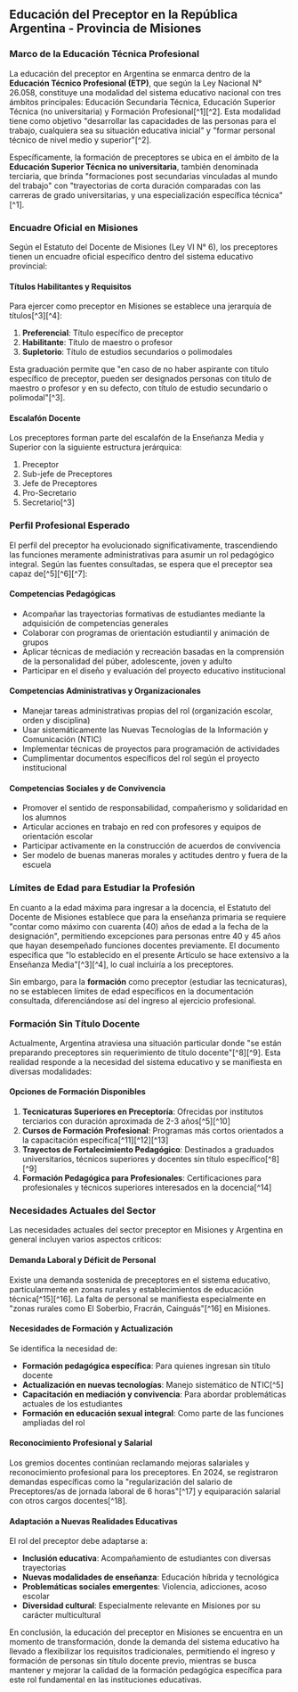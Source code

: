 
## Educación del Preceptor en la República Argentina - Provincia de Misiones

### Marco de la Educación Técnica Profesional

La educación del preceptor en Argentina se enmarca dentro de la **Educación Técnico Profesional (ETP)**, que según la Ley Nacional N° 26.058, constituye una modalidad del sistema educativo nacional con tres ámbitos principales: Educación Secundaria Técnica, Educación Superior Técnica (no universitaria) y Formación Profesional[^1][^2]. Esta modalidad tiene como objetivo "desarrollar las capacidades de las personas para el trabajo, cualquiera sea su situación educativa inicial" y "formar personal técnico de nivel medio y superior"[^2].

Específicamente, la formación de preceptores se ubica en el ámbito de la **Educación Superior Técnica no universitaria**, también denominada terciaria, que brinda "formaciones post secundarias vinculadas al mundo del trabajo" con "trayectorias de corta duración comparadas con las carreras de grado universitarias, y una especialización específica técnica"[^1].

### Encuadre Oficial en Misiones

Según el Estatuto del Docente de Misiones (Ley VI N° 6), los preceptores tienen un encuadre oficial específico dentro del sistema educativo provincial:

#### Títulos Habilitantes y Requisitos

Para ejercer como preceptor en Misiones se establece una jerarquía de títulos[^3][^4]:

1. **Preferencial**: Título específico de preceptor
2. **Habilitante**: Título de maestro o profesor
3. **Supletorio**: Título de estudios secundarios o polimodales

Esta graduación permite que "en caso de no haber aspirante con título específico de preceptor, pueden ser designados personas con título de maestro o profesor y en su defecto, con título de estudio secundario o polimodal"[^3].

#### Escalafón Docente

Los preceptores forman parte del escalafón de la Enseñanza Media y Superior con la siguiente estructura jerárquica:

1. Preceptor
2. Sub-jefe de Preceptores
3. Jefe de Preceptores
4. Pro-Secretario
5. Secretario[^3]

### Perfil Profesional Esperado

El perfil del preceptor ha evolucionado significativamente, trascendiendo las funciones meramente administrativas para asumir un rol pedagógico integral. Según las fuentes consultadas, se espera que el preceptor sea capaz de[^5][^6][^7]:

#### Competencias Pedagógicas

- Acompañar las trayectorias formativas de estudiantes mediante la adquisición de competencias generales
- Colaborar con programas de orientación estudiantil y animación de grupos
- Aplicar técnicas de mediación y recreación basadas en la comprensión de la personalidad del púber, adolescente, joven y adulto
- Participar en el diseño y evaluación del proyecto educativo institucional


#### Competencias Administrativas y Organizacionales

- Manejar tareas administrativas propias del rol (organización escolar, orden y disciplina)
- Usar sistemáticamente las Nuevas Tecnologías de la Información y Comunicación (NTIC)
- Implementar técnicas de proyectos para programación de actividades
- Cumplimentar documentos específicos del rol según el proyecto institucional


#### Competencias Sociales y de Convivencia

- Promover el sentido de responsabilidad, compañerismo y solidaridad en los alumnos
- Articular acciones en trabajo en red con profesores y equipos de orientación escolar
- Participar activamente en la construcción de acuerdos de convivencia
- Ser modelo de buenas maneras morales y actitudes dentro y fuera de la escuela


### Límites de Edad para Estudiar la Profesión

En cuanto a la edad máxima para ingresar a la docencia, el Estatuto del Docente de Misiones establece que para la enseñanza primaria se requiere "contar como máximo con cuarenta (40) años de edad a la fecha de la designación", permitiendo excepciones para personas entre 40 y 45 años que hayan desempeñado funciones docentes previamente. El documento especifica que "lo establecido en el presente Artículo se hace extensivo a la Enseñanza Media"[^3][^4], lo cual incluiría a los preceptores.

Sin embargo, para la **formación** como preceptor (estudiar las tecnicaturas), no se establecen límites de edad específicos en la documentación consultada, diferenciándose así del ingreso al ejercicio profesional.

### Formación Sin Título Docente

Actualmente, Argentina atraviesa una situación particular donde "se están preparando preceptores sin requerimiento de título docente"[^8][^9]. Esta realidad responde a la necesidad del sistema educativo y se manifiesta en diversas modalidades:

#### Opciones de Formación Disponibles

1. **Tecnicaturas Superiores en Preceptoría**: Ofrecidas por institutos terciarios con duración aproximada de 2-3 años[^5][^10]
2. **Cursos de Formación Profesional**: Programas más cortos orientados a la capacitación específica[^11][^12][^13]
3. **Trayectos de Fortalecimiento Pedagógico**: Destinados a graduados universitarios, técnicos superiores y docentes sin título específico[^8][^9]
4. **Formación Pedagógica para Profesionales**: Certificaciones para profesionales y técnicos superiores interesados en la docencia[^14]

### Necesidades Actuales del Sector

Las necesidades actuales del sector preceptor en Misiones y Argentina en general incluyen varios aspectos críticos:

#### Demanda Laboral y Déficit de Personal

Existe una demanda sostenida de preceptores en el sistema educativo, particularmente en zonas rurales y establecimientos de educación técnica[^15][^16]. La falta de personal se manifiesta especialmente en "zonas rurales como El Soberbio, Fracrán, Cainguás"[^16] en Misiones.

#### Necesidades de Formación y Actualización

Se identifica la necesidad de:

- **Formación pedagógica específica**: Para quienes ingresan sin título docente
- **Actualización en nuevas tecnologías**: Manejo sistemático de NTIC[^5]
- **Capacitación en mediación y convivencia**: Para abordar problemáticas actuales de los estudiantes
- **Formación en educación sexual integral**: Como parte de las funciones ampliadas del rol


#### Reconocimiento Profesional y Salarial

Los gremios docentes continúan reclamando mejoras salariales y reconocimiento profesional para los preceptores. En 2024, se registraron demandas específicas como la "regularización del salario de Preceptores/as de jornada laboral de 6 horas"[^17] y equiparación salarial con otros cargos docentes[^18].

#### Adaptación a Nuevas Realidades Educativas

El rol del preceptor debe adaptarse a:

- **Inclusión educativa**: Acompañamiento de estudiantes con diversas trayectorias
- **Nuevas modalidades de enseñanza**: Educación híbrida y tecnológica
- **Problemáticas sociales emergentes**: Violencia, adicciones, acoso escolar
- **Diversidad cultural**: Especialmente relevante en Misiones por su carácter multicultural

En conclusión, la educación del preceptor en Misiones se encuentra en un momento de transformación, donde la demanda del sistema educativo ha llevado a flexibilizar los requisitos tradicionales, permitiendo el ingreso y formación de personas sin título docente previo, mientras se busca mantener y mejorar la calidad de la formación pedagógica específica para este rol fundamental en las instituciones educativas.



